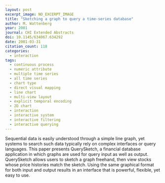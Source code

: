 ```yaml
---
layout: post
excerpt_image: NO_EXCERPT_IMAGE
title: "Sketching a graph to query a time-series database"
author: M. Wattenberg
year: 2001
journal: CHI Extended Abstracts
doi: 10.1145/634067.634292
date: 2001-03-31
citation_count: 118
categories:
  - interaction
tags:
  - continuous process
  - numeric attribute
  - multiple time series
  - all time series
  - chart type
  - direct visual mapping
  - line chart
  - multi-view layout
  - explicit temporal encoding
  - 2D chart
  - interaction
  - interactive system
  - interactive filtering
  - interactive querying
---
```

Sequential data is easily understood through a simple line graph, yet systems to search such data typically rely on complex interfaces or query languages. This paper presents QuerySketch, a financial database application in which graphs are used for query input as well as output. QuerySketch allows users to sketch a graph freehand, then view stocks whose price histories match the sketch. Using the same graphical format for both input and output results in an interface that is powerful, flexible, yet easy to use.
